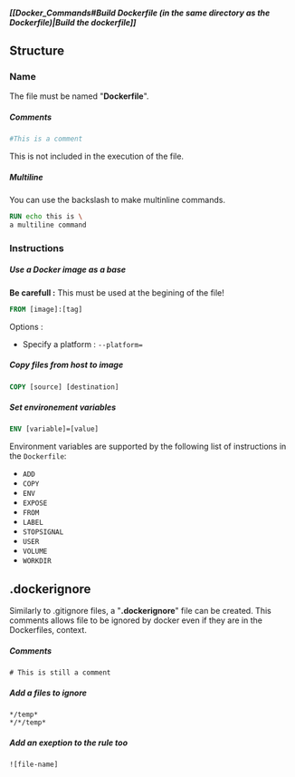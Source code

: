 
##### [[Docker_Commands#Build Dockerfile (in the same directory as the Dockerfile)|Build the dockerfile]]

## Structure

### Name

The file must be named "**Dockerfile**".

##### Comments

```dockerfile
#This is a comment
```

This is not included in the execution of the file.

##### Multiline

You can use the backslash to make multinline commands.

```dockerfile
RUN echo this is \
a multiline command
```

### Instructions

##### Use a Docker image as a base 

**Be carefull :** This must be used at the begining of the file!

```dockerfile
FROM [image]:[tag]
```

Options :
- Specify a platform : ``--platform=``

##### Copy files from host to image

```dockerfile
COPY [source] [destination]
```

##### Set environement variables

```dockerfile
ENV [variable]=[value]
```

Environment variables are supported by the following list of instructions in the `Dockerfile`:
-   `ADD`
-   `COPY`
-   `ENV`
-   `EXPOSE`
-   `FROM`
-   `LABEL`
-   `STOPSIGNAL`
-   `USER`
-   `VOLUME`
-   `WORKDIR`

## .dockerignore

Similarly to  .gitignore files, a "**.dockerignore**" file can be created. This comments allows file to be ignored by docker even if they are in the Dockerfiles, context.

##### Comments

```dockerignore
# This is still a comment
```

##### Add a files to ignore

```dockertignore
*/temp*
*/*/temp*
```

##### Add an exeption to the rule too

```dockerignore
![file-name]
```